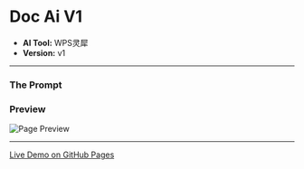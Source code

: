 # Doc Ai V1

* **AI Tool:** WPS灵犀
* **Version:** v1

---

### The Prompt

>

### Preview

![Page Preview](./preview.png)

---

[Live Demo on GitHub Pages](https://your-username.github.io/AI-Frontend-Gallery/WPS灵犀/doc-ai-v1/)
